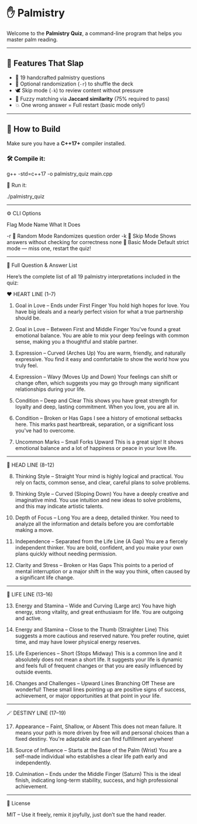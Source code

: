 # ✋ Palmistry 

Welcome to the **Palmistry Quiz**, a command-line program that helps you master palm reading.


---

## 🕺 Features That Slap
- 🧠 19 handcrafted palmistry questions
- 🔁 Optional randomization (`-r`) to shuffle the deck
- 🕊️ Skip mode (`-k`) to review content without pressure
- 🧮 Fuzzy matching via **Jaccard similarity** (75% required to pass)
- 💥 One wrong answer = Full restart (basic mode only!)

---

## 🔧 How to Build

Make sure you have a **C++17+** compiler installed.

### 🛠️ Compile it:

g++ -std=c++17 -o palmistry_quiz main.cpp

🚀 Run it:

./palmistry_quiz


---

⚙️ CLI Options

Flag	Mode Name	What It Does

-r	🎲 Random Mode	Randomizes question order
-k	🧘 Skip Mode	Shows answers without checking for correctness
none	🧠 Basic Mode	Default strict mode — miss one, restart the quiz!



---

🧠 Full Question & Answer List

Here’s the complete list of all 19 palmistry interpretations included in the quiz:


❤️ HEART LINE (1–7)

1. Goal in Love – Ends under First Finger
You hold high hopes for love. You have big ideals and a nearly perfect vision for what a true partnership should be.


2. Goal in Love – Between First and Middle Finger
You've found a great emotional balance. You are able to mix your deep feelings with common sense, making you a thoughtful and stable partner.


3. Expression – Curved (Arches Up)
You are warm, friendly, and naturally expressive. You find it easy and comfortable to show the world how you truly feel.


4. Expression – Wavy (Moves Up and Down)
Your feelings can shift or change often, which suggests you may go through many significant relationships during your life.


5. Condition – Deep and Clear
This shows you have great strength for loyalty and deep, lasting commitment. When you love, you are all in.


6. Condition – Broken or Has Gaps
I see a history of emotional setbacks here. This marks past heartbreak, separation, or a significant loss you've had to overcome.


7. Uncommon Marks – Small Forks Upward
This is a great sign! It shows emotional balance and a lot of happiness or peace in your love life.




---

🧠 HEAD LINE (8–12)

8. Thinking Style – Straight
Your mind is highly logical and practical. You rely on facts, common sense, and clear, careful plans to solve problems.


9. Thinking Style – Curved (Sloping Down)
You have a deeply creative and imaginative mind. You use intuition and new ideas to solve problems, and this may indicate artistic talents.


10. Depth of Focus – Long
You are a deep, detailed thinker. You need to analyze all the information and details before you are comfortable making a move.


11. Independence – Separated from the Life Line (A Gap)
You are a fiercely independent thinker. You are bold, confident, and you make your own plans quickly without needing permission.


12. Clarity and Stress – Broken or Has Gaps
This points to a period of mental interruption or a major shift in the way you think, often caused by a significant life change.




---

🌿 LIFE LINE (13–16)

13. Energy and Stamina – Wide and Curving (Large arc)
You have high energy, strong vitality, and great enthusiasm for life. You are outgoing and active.


14. Energy and Stamina – Close to the Thumb (Straighter Line)
This suggests a more cautious and reserved nature. You prefer routine, quiet time, and may have lower physical energy reserves.


15. Life Experiences – Short (Stops Midway)
This is a common line and it absolutely does not mean a short life. It suggests your life is dynamic and feels full of frequent changes or that you are easily influenced by outside events.


16. Changes and Challenges – Upward Lines Branching Off
These are wonderful! These small lines pointing up are positive signs of success, achievement, or major opportunities at that point in your life.




---

🪄 DESTINY LINE (17–19)

17. Appearance – Faint, Shallow, or Absent
This does not mean failure. It means your path is more driven by free will and personal choices than a fixed destiny. You're adaptable and can find fulfillment anywhere!


18. Source of Influence – Starts at the Base of the Palm (Wrist)
You are a self-made individual who establishes a clear life path early and independently.


19. Culmination – Ends under the Middle Finger (Saturn)
This is the ideal finish, indicating long-term stability, success, and high professional achievement.

---


🧞 License

MIT – Use it freely, remix it joyfully, just don’t sue the hand reader.


